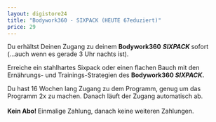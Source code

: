 ```yaml
---
layout: digistore24
title: "Bodywork360 - SIXPACK (HEUTE 67eduziert)"
price: 29
---
```

<p>Du erh&#xE4;ltst Deinen Zugang zu deinem <strong>Bodywork360</strong>&#xA0;<strong><em>SIXPACK&#xA0;</em></strong>sofort (...auch wenn es gerade 3 Uhr nachts ist).</p>
<p>Erreiche ein stahlhartes Sixpack oder einen flachen Bauch mit den Ern&#xE4;hrungs- und Trainings-Strategien des <strong>Bodywork360 <em>SIXPACK</em>.</strong></p>
<p>Du hast 16 Wochen lang Zugang zu dem Programm, genug um das Programm 2x zu machen. Danach l&#xE4;uft der Zugang automatisch ab.<br><br><strong>Kein Abo!&#xA0;</strong>Einmalige Zahlung, danach keine weiteren Zahlungen.&#xA0;</p>